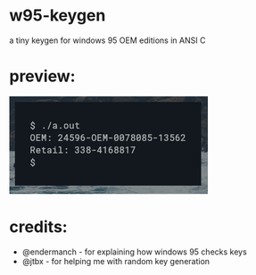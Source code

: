 # w95-keygen
a tiny keygen for windows 95 OEM editions in ANSI C

# preview:
![master](
2023-09-19-122145_356x175_scrot.png)

# credits:
- @endermanch - for explaining how windows 95 checks keys
- @jtbx - for helping me with random key generation
